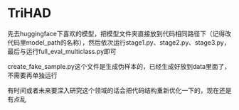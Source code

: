 # TriHAD
先去huggingface下喜欢的模型，把模型文件夹直接放到代码相同路径下（记得改代码里model_path的名称），然后依次运行stage1.py、stage2.py、stage3.py，最后与运行full_eval_multiclass.py即可

create_fake_sample.py这个文件是生成伪样本的，已经生成好放到data里面了，不需要再单独运行

有时间或者未来要深入研究这个领域的话会把代码结构重新优化一下的，现在还是有点乱

